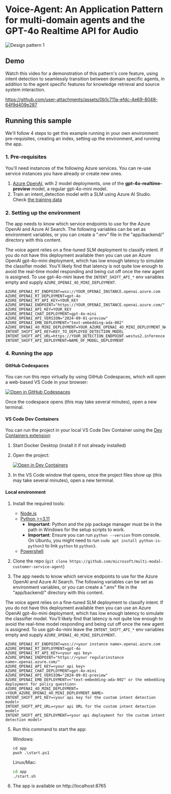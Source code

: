 # Voice-Agent: An Application Pattern for multi-domain agents and the GPT-4o Realtime API for Audio

![Design pattern 1](app/backend/static/agent_pic.png)

## Demo
Watch this video for a demonstration of this pattern's core feature, using intent detection to seamlessly transition between domain specific agents, in addition to the agent specific features for knowledge retrieval and source system interaction.

https://github.com/user-attachments/assets/0b1c711a-efdc-4e69-8048-64f9d409e287

## Running this sample
We'll follow 4 steps to get this example running in your own environment: pre-requisites, creating an index, setting up the environment, and running the app.

### 1. Pre-requisites
You'll need instances of the following Azure services. You can re-use service instances you have already or create new ones.
1. [Azure OpenAI](https://ms.portal.azure.com/#create/Microsoft.CognitiveServicesOpenAI), with 2 model deployments, one of the **gpt-4o-realtime-preview** model, a regular gpt-4o-mini model.
2. Train an intent_detection model with a SLM using Azure AI Studio. Check [the training data](./intent_detection_model)
### 2. Setting up the environment
The app needs to know which service endpoints to use for the Azure OpenAI and Azure AI Search. The following variables can be set as environment variables, or you can create a ".env" file in the "app/backend/" directory with this content.

The voice agent relies on a fine-tuned SLM deployment to classify intent. If you do not have this deployment available then you can use an Azure OpenAI gpt-4o-mini deployment, which has low enough latency to simulate the classifier model. You'll likely find that latency is not quite low enough to avoid the real-time model responding and being cut off once the new agent is assigned. To use gpt-4o-mini leave the `INTENT_SHIFT_API_*` env variables empty and supply `AZURE_OPENAI_4O_MINI_DEPLOYMENT`.

   ```
AZURE_OPENAI_RT_ENDPOINT=wss://YOUR_OPENAI_INSTANCE.openai.azure.com
AZURE_OPENAI_RT_DEPLOYMENT=gpt-4o
AZURE_OPENAI_RT_API_KEY=YOUR_KEY
AZURE_OPENAI_ENDPOINT="https://YOUR_OPENAI_INSTANCE.openai.azure.com/"
AZURE_OPENAI_API_KEY=YOUR_KEY
AZURE_OPENAI_CHAT_DEPLOYMENT=gpt-4o-mini
AZURE_OPENAI_API_VERSION="2024-09-01-preview"
AZURE_OPENAI_EMB_DEPLOYMENT="text-embedding-ada-002"
AZURE_OPENAI_4O_MINI_DEPLOYMENT=YOUR_AZURE_OPENAI_4O_MINI_DEPLOYMENT_NAME
INTENT_SHIFT_API_KEY=KEY_TO_DEPLOYED_DETECTION_MODEL
INTENT_SHIFT_API_URL=https://YOUR_DETECTION_ENDPOINT.westus2.inference.ml.azure.com/score
INTENT_SHIFT_API_DEPLOYMENT=NAME_OF_MODEL_DEPLOYMENT

   ```

### 4. Running the app

#### GitHub Codespaces
You can run this repo virtually by using GitHub Codespaces, which will open a web-based VS Code in your browser:

[![Open in GitHub Codespaces](https://img.shields.io/static/v1?style=for-the-badge&label=GitHub+Codespaces&message=Open&color=brightgreen&logo=github)](https://github.com/codespaces/new?hide_repo_select=true&ref=main&skip_quickstart=true&machine=basicLinux32gb&repo=840462613&devcontainer_path=.devcontainer%2Fdevcontainer.json&geo=WestUs2)

Once the codespace opens (this may take several minutes), open a new terminal.

#### VS Code Dev Containers
You can run the project in your local VS Code Dev Container using the [Dev Containers extension](https://marketplace.visualstudio.com/items?itemName=ms-vscode-remote.remote-containers):

1. Start Docker Desktop (install it if not already installed)
2. Open the project:

    [![Open in Dev Containers](https://img.shields.io/static/v1?style=for-the-badge&label=Dev%20Containers&message=Open&color=blue&logo=visualstudiocode)](https://vscode.dev/redirect?url=vscode://ms-vscode-remote.remote-containers/cloneInVolume?url=https://github.com/microsoft/multi-modal-customer-service-agent)
3. In the VS Code window that opens, once the project files show up (this may take several minutes), open a new terminal.

#### Local environment
1. Install the required tools:
   - [Node.js](https://nodejs.org/en)
   - [Python >=3.11](https://www.python.org/downloads/)
      - **Important**: Python and the pip package manager must be in the path in Windows for the setup scripts to work.
      - **Important**: Ensure you can run `python --version` from console. On Ubuntu, you might need to run `sudo apt install python-is-python3` to link `python` to `python3`.
   - [Powershell](https://learn.microsoft.com/powershell/scripting/install/installing-powershell)

2. Clone the repo (`git clone https://github.com/microsoft/multi-modal-customer-service-agent`)
4. The app needs to know which service endpoints to use for the Azure OpenAI and Azure AI Search. The following variables can be set as environment variables, or you can create a ".env" file in the "app/backend/" directory with this content.

The voice agent relies on a fine-tuned SLM deployment to classify intent. If you do not have this deployment available then you can use an Azure OpenAI gpt-4o-mini deployment, which has low enough latency to simulate the classifier model. You'll likely find that latency is not quite low enough to avoid the real-time model responding and being cut off once the new agent is assigned. To use gpt-4o-mini leave the `INTENT_SHIFT_API_*` env variables empty and supply `AZURE_OPENAI_4O_MINI_DEPLOYMENT`.

   ```
   AZURE_OPENAI_RT_ENDPOINT=wss://<your instance name>.openai.azure.com
   AZURE_OPENAI_RT_DEPLOYMENT=gpt-4o
   AZURE_OPENAI_RT_API_KEY=<your api key>
   AZURE_OPENAI_ENDPOINT="https://<your regularinstance name>.openai.azure.com/"
   AZURE_OPENAI_API_KEY=<your api key>
   AZURE_OPENAI_CHAT_DEPLOYMENT=gpt-4o-mini
   AZURE_OPENAI_API_VERSION="2024-09-01-preview"
   AZURE_OPENAI_EMB_DEPLOYMENT=<"text-embedding-ada-002" or the embedding deployment for policy question>
   AZURE_OPENAI_4O_MINI_DEPLOYMENT=<YOUR_AZURE_OPENAI_4O_MINI_DEPLOYMENT_NAME>
   INTENT_SHIFT_API_KEY=<your api key for the custom intent detection model>
   INTENT_SHIFT_API_URL=<your api URL for the custom intent detection model>
   INTENT_SHIFT_API_DEPLOYMENT=<your api deployment for the custom intent detection model>

   ```
5. Run this command to start the app:

   Windows:

   ```pwsh
   cd app
   pwsh .\start.ps1
   ```

   Linux/Mac:

   ```bash
   cd app
   ./start.sh
   ```

6. The app is available on http://localhost:8765


